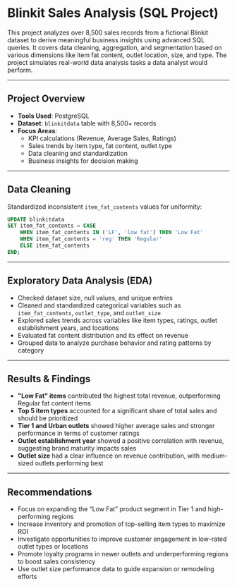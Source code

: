 #  Blinkit Sales Analysis (SQL Project)

This project analyzes over 8,500 sales records from a fictional Blinkit dataset to derive meaningful business insights using advanced SQL queries. It covers data cleaning, aggregation, and segmentation based on various dimensions like item fat content, outlet location, size, and type. The project simulates real-world data analysis tasks a data analyst would perform.

---

##  Project Overview

- **Tools Used**: PostgreSQL
- **Dataset**: `blinkitdata` table with 8,500+ records
- **Focus Areas**:
  - KPI calculations (Revenue, Average Sales, Ratings)
  - Sales trends by item type, fat content, outlet type
  - Data cleaning and standardization
  - Business insights for decision making

---

##  Data Cleaning

Standardized inconsistent `item_fat_contents` values for uniformity:

```sql
UPDATE blinkitdata
SET item_fat_contents = CASE
    WHEN item_fat_contents IN ('LF', 'low fat') THEN 'Low Fat'
    WHEN item_fat_contents = 'reg' THEN 'Regular'
    ELSE item_fat_contents
END;
```

---

##  Exploratory Data Analysis (EDA)

- Checked dataset size, null values, and unique entries  
- Cleaned and standardized categorical variables such as `item_fat_contents`, `outlet_type`, and `outlet_size`  
- Explored sales trends across variables like item types, ratings, outlet establishment years, and locations  
- Evaluated fat content distribution and its effect on revenue  
- Grouped data to analyze purchase behavior and rating patterns by category

---

##  Results & Findings

- **"Low Fat" items** contributed the highest total revenue, outperforming Regular fat content items  
- **Top 5 item types** accounted for a significant share of total sales and should be prioritized  
- **Tier 1 and Urban outlets** showed higher average sales and stronger performance in terms of customer ratings  
- **Outlet establishment year** showed a positive correlation with revenue, suggesting brand maturity impacts sales  
- **Outlet size** had a clear influence on revenue contribution, with medium-sized outlets performing best

---

##  Recommendations

- Focus on expanding the “Low Fat” product segment in Tier 1 and high-performing regions  
- Increase inventory and promotion of top-selling item types to maximize ROI  
- Investigate opportunities to improve customer engagement in low-rated outlet types or locations  
- Promote loyalty programs in newer outlets and underperforming regions to boost sales consistency  
- Use outlet size performance data to guide expansion or remodeling efforts

